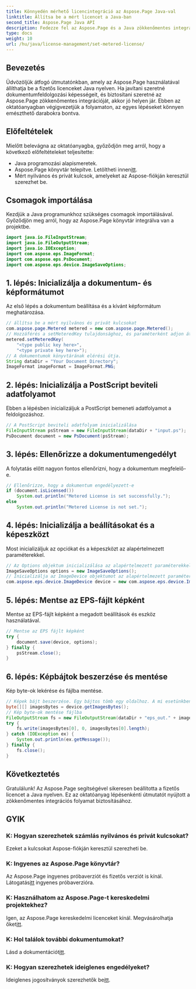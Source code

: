 ```yaml
---
title: Könnyedén mérhető licencintegráció az Aspose.Page Java-val
linktitle: Állítsa be a mért licencet a Java-ban
second_title: Aspose.Page Java API
description: Fedezze fel az Aspose.Page és a Java zökkenőmentes integrációját. Könnyedén állíthat be fizetős licenceket, és javíthatja dokumentumfeldolgozási képességeit.
type: docs
weight: 10
url: /hu/java/license-management/set-metered-license/
---
```

## Bevezetés
Üdvözöljük átfogó útmutatónkban, amely az Aspose.Page használatával állíthatja be a fizetős licenceket Java nyelven. Ha javítani szeretné dokumentumfeldolgozási képességeit, és biztosítani szeretné az Aspose.Page zökkenőmentes integrációját, akkor jó helyen jár. Ebben az oktatóanyagban végigvezetjük a folyamaton, az egyes lépéseket könnyen emészthető darabokra bontva.
## Előfeltételek
Mielőtt belevágna az oktatóanyagba, győződjön meg arról, hogy a következő előfeltételeket teljesítette:
- Java programozási alapismeretek.
-  Aspose.Page könyvtár telepítve. Letöltheti innen[itt](https://releases.aspose.com/page/java/).
- Mért nyilvános és privát kulcsok, amelyeket az Aspose-fiókján keresztül szerezhet be.
## Csomagok importálása
Kezdjük a Java programunkhoz szükséges csomagok importálásával. Győződjön meg arról, hogy az Aspose.Page könyvtár integrálva van a projektbe.
```java
import java.io.FileInputStream;
import java.io.FileOutputStream;
import java.io.IOException;
import com.aspose.eps.ImageFormat;
import com.aspose.eps.PsDocument;
import com.aspose.eps.device.ImageSaveOptions;

```
## 1. lépés: Inicializálja a dokumentum- és képformátumot
Az első lépés a dokumentum beállítása és a kívánt képformátum meghatározása.
```java
// állítsa be a mért nyilvános és privát kulcsokat
com.aspose.page.Metered metered = new com.aspose.page.Metered();
// Hozzáférés a setMeteredKey tulajdonsághoz, és paraméterként adjon át nyilvános és privát kulcsokat
metered.setMeteredKey(
    "<type public key here>",
    "<type private key here>");
// A dokumentumok könyvtárának elérési útja.
String dataDir = "Your Document Directory";
ImageFormat imageFormat = ImageFormat.PNG;
```
## 2. lépés: Inicializálja a PostScript beviteli adatfolyamot
Ebben a lépésben inicializáljuk a PostScript bemeneti adatfolyamot a feldolgozáshoz.
```java
// A PostScript beviteli adatfolyam inicializálása
FileInputStream psStream = new FileInputStream(dataDir + "input.ps");
PsDocument document = new PsDocument(psStream);
```
## 3. lépés: Ellenőrizze a dokumentumengedélyt
A folytatás előtt nagyon fontos ellenőrizni, hogy a dokumentum megfelelő-e.
```java
// Ellenőrizze, hogy a dokumentum engedélyezett-e
if (document.isLicensed())
    System.out.println("Metered License is set successfully.");
else
    System.out.println("Metered License is not set.");
```
## 4. lépés: Inicializálja a beállításokat és a képeszközt
Most inicializáljuk az opciókat és a képeszközt az alapértelmezett paraméterekkel.
```java
// Az Options objektum inicializálása az alapértelmezett paraméterekkel.
ImageSaveOptions options = new ImageSaveOptions();
// Inicializálja az ImageDevice objektumot az alapértelmezett paraméterekkel.
com.aspose.eps.device.ImageDevice device = new com.aspose.eps.device.ImageDevice();
```
## 5. lépés: Mentse az EPS-fájlt képként
Mentse az EPS-fájlt képként a megadott beállítások és eszköz használatával.
```java
// Mentse az EPS fájlt képként
try {
    document.save(device, options);
} finally {
    psStream.close();
}
```
## 6. lépés: Képbájtok beszerzése és mentése
Kép byte-ok lekérése és fájlba mentése.
```java
// Képek bájt beszerzése. Egy bájtos tömb egy oldalhoz. A mi esetünkben egy oldalunk van.
byte[][] imagesBytes = device.getImagesBytes();
// Kép byte-ok mentése fájlba
FileOutputStream fs = new FileOutputStream(dataDir + "eps_out." + imageFormat.toString().toLowerCase());
try {
    fs.write(imagesBytes[0], 0, imagesBytes[0].length);
} catch (IOException ex) {
    System.out.println(ex.getMessage());
} finally {
    fs.close();
}
```
## Következtetés
Gratulálunk! Az Aspose.Page segítségével sikeresen beállította a fizetős licencet a Java nyelven. Ez az oktatóanyag lépésenkénti útmutatót nyújtott a zökkenőmentes integrációs folyamat biztosításához.
## GYIK
### K: Hogyan szerezhetek számlás nyilvános és privát kulcsokat?
Ezeket a kulcsokat Aspose-fiókján keresztül szerezheti be.
### K: Ingyenes az Aspose.Page könyvtár?
 Az Aspose.Page ingyenes próbaverziót és fizetős verziót is kínál. Látogatás[itt](https://releases.aspose.com/) ingyenes próbaverzióra.
### K: Használhatom az Aspose.Page-t kereskedelmi projektekhez?
 Igen, az Aspose.Page kereskedelmi licenceket kínál. Megvásárolhatja őket[itt](https://purchase.aspose.com/buy).
### K: Hol találok további dokumentumokat?
 Lásd a dokumentációt[itt](https://reference.aspose.com/page/java/).
### K: Hogyan szerezhetek ideiglenes engedélyeket?
 Ideiglenes jogosítványok szerezhetők be[itt](https://purchase.aspose.com/temporary-license/).